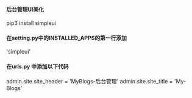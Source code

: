 #### 后台管理UI美化
pip3 install simpleui
#### 在setting.py中的INSTALLED_APPS的第一行添加
'simpleui'
#### 在urls.py 中添加以下代码
admin.site.site_header = 'MyBlogs-后台管理'
admin.site.site_title = 'My-Blogs'